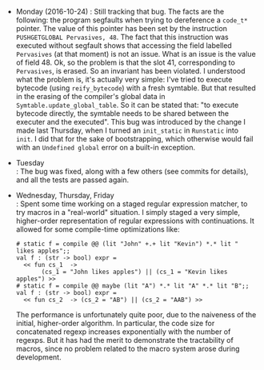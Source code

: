 * Monday (2016-10-24)
: Still tracking that bug. The facts are the following: the program segfaults
  when trying to dereference a `code_t*` pointer. The value of this pointer has
  been set by the instruction `PUSHGETGLOBAL Pervasives, 48`. The fact that this
  instruction was executed without segfault shows that accessing the field
  labelled `Pervasives` (at that moment) is not an issue. What is an issue is
  the value of field 48.
  Ok, so the problem is that the slot 41, corresponding to `Pervasives`, is
  erased. So an invariant has been violated.
  I understood what the problem is, it's actually very simple: I've tried to
  execute bytecode (using `reify_bytecode`) with a fresh symtable. But that
  resulted in the erasing of the compiler's global data in
  `Symtable.update_global_table`.  So it can be stated that: "to execute
  bytecode directly, the symtable needs to be shared between the executer and
  the executed".
  This bug was introduced by the change I made last Thursday, when I turned an
  `init_static` in `Runstatic` into `init`. I did that for the sake of
  bootstrapping, which otherwise would fail with an `Undefined global` error on
  a built-in exception.
* Tuesday   
: The bug was fixed, along with a few others (see commits for details), and all
  the tests are passed again.
* Wednesday, Thursday, Friday  
: Spent some time working on a staged regular expression matcher, to try macros
  in a "real-world" situation. I simply staged a very simple, higher-order
  representation of regular expressions with continuations. It allowed for some
  compile-time optimizations like:
  ~~~
  # static f = compile @@ (lit "John" +.+ lit "Kevin") *.* lit " likes apples";;
  val f : (str -> bool) expr =
    << fun cs_1  ->
         (cs_1 = "John likes apples") || (cs_1 = "Kevin likes apples") >>
  # static f = compile @@ maybe (lit "A") *.* lit "A" *.* lit "B";;
  val f : (str -> bool) expr =
    << fun cs_2  -> (cs_2 = "AB") || (cs_2 = "AAB") >>
  ~~~

  The performance is unfortunately quite poor, due to the naiveness of the
  initial, higher-order algorithm. In particular, the code size for concatenated
  regexp increases exponentially with the number of regexps. But it has had the
  merit to demonstrate the tractability of macros, since no problem related to
  the macro system arose during development.
